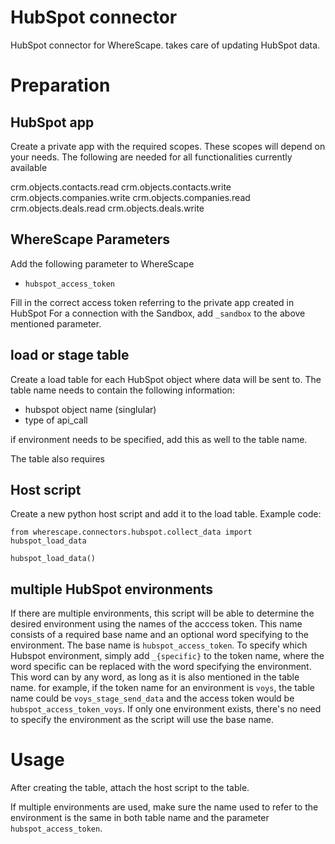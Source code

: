 # HubSpot connector

HubSpot connector for WhereScape. takes care of updating HubSpot data.

# Preparation


## HubSpot app
Create a private app with the required scopes. These scopes will depend on your needs. 
The following are needed for all functionalities currently available

crm.objects.contacts.read
crm.objects.contacts.write
crm.objects.companies.write
crm.objects.companies.read
crm.objects.deals.read
crm.objects.deals.write

## WhereScape Parameters
Add the following parameter to WhereScape

* `hubspot_access_token`

Fill in the correct access token referring to the private app created in HubSpot
For a connection with the Sandbox, add `_sandbox` to the above mentioned parameter.

## load or stage table
Create a load table for each HubSpot object where data will be sent to. 
The table name needs to contain the following information:
* hubspot object name (singlular)
* type of api_call

if environment needs to be specified, add this as well to the table name.

The table also requires

## Host script
Create a new python host script and add it to the load table. Example code:

```
from wherescape.connectors.hubspot.collect_data import hubspot_load_data

hubspot_load_data()
```

## multiple HubSpot environments
If there are multiple environments, this script will be able to determine the desired environment
using the names of the acccess token. This name consists of a required base name and an optional word specifying to the environment.
The base name is `hubspot_access_token`. To specify which Hubspot environment, simply add `_{specific}` to the token name, where the word
specific can be replaced with the word specifying the environment.
This word can by any word, as long as it is also mentioned in the table name. 
for example, if the token name for an environment is `voys`, the table name could be `voys_stage_send_data` and the access token would be `hubspot_access_token_voys`.
If only one environment exists, there's no need to specify the environment as the script will use the base name.

# Usage
After creating the table, attach the host script to the table. 

If multiple environments are used, make sure the name used to refer to the environment is 
the same in both table name and the parameter `hubspot_access_token`.